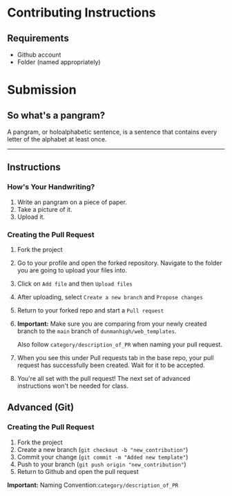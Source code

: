 # Contributing Instructions

## Requirements

- Github account
- Folder (named appropriately)

# Submission

## So what's a pangram?

A pangram, or holoalphabetic sentence, is a sentence that contains every letter of the alphabet at least once.

---

## Instructions

### How's Your Handwriting?

1. Write an pangram on a piece of paper.
2. Take a picture of it.
3. Upload it.

### Creating the Pull Request

1. Fork the project

2. Go to your profile and open the forked repository. Navigate to the folder you are going to upload your files into.

3. Click on `Add file` and then `Upload files`

4. After uploading, select `Create a new branch` and `Propose changes`

5. Return to your forked repo and start a `Pull request`

6. **Important:** Make sure you are comparing from your newly created branch to the `main` branch of `dunmanhigh/web_templates`.

    Also follow `category/description_of_PR` when naming your pull request.
    
7. When you see this under Pull requests tab in the base repo, your pull request has successfully been created. Wait for it to be accepted.

8. You're all set with the pull request! The next set of advanced instructions won't be needed for class.

## Advanced (Git)

### Creating the Pull Request

1. Fork the project
2. Create a new branch (`git checkout -b "new_contribution"`)
3. Commit your change (`git commit -m "Added new template"`)
4. Push to your branch (`git push origin "new_contribution"`)
5. Return to Github and open the pull request

**Important:** Naming Convention:`category/description_of_PR`

